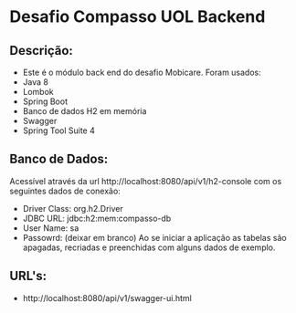# Desafio Compasso UOL Backend

## Descrição:
* Este é o módulo back end do desafio Mobicare.
Foram usados:
* Java 8
* Lombok
* Spring Boot
* Banco de dados H2 em memória
* Swagger
* Spring Tool Suite 4

## Banco de Dados:
Acessível através da url http://localhost:8080/api/v1/h2-console com os seguintes dados de conexão:
 * Driver Class: org.h2.Driver
 * JDBC URL: jdbc:h2:mem:compasso-db
 * User Name: sa
 * Passowrd: (deixar em branco)
 Ao se iniciar a aplicação as tabelas são apagadas, recriadas e preenchidas com alguns dados de exemplo.
 
## URL's:
 * http://localhost:8080/api/v1/swagger-ui.html
